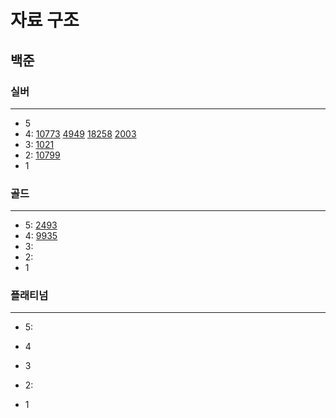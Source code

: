 # 자료 구조
## 백준

### 실버

---

- 5
- 4:
[10773](%EC%8A%A4%ED%83%9D%2F10773%2F10773.md)
[4949](%EC%8A%A4%ED%83%9D%2F4949%2F4949.md)
[18258](%ED%81%90%2F18258%2F18258.md)
[2003](..%2F%EC%9D%B4%EB%B6%84%ED%83%90%EC%83%89%2F%ED%88%AC%ED%8F%AC%EC%9D%B8%ED%84%B0%2F2003%2F2003.md)
- 3:
[1021](%ED%81%90%2F1021%2F1021.md)
- 2:
[10799](%EC%8A%A4%ED%83%9D%2F10799%2F10799.md)
- 1

### 골드

---

- 5:
[2493](%EC%8A%A4%ED%83%9D%2F2493%2F2493.md)
- 4:
[9935](%EC%8A%A4%ED%83%9D%2F9935%2F9935.md)
- 3:
- 2:
- 1


### 플래티넘

---

- 5:
- 4
- 3
- 2:

- 1

